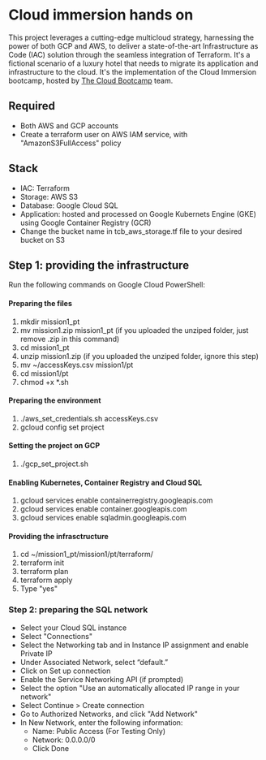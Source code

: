 # Cloud immersion hands on
This project leverages a cutting-edge multicloud strategy, harnessing the power of both GCP and AWS, to deliver a state-of-the-art Infrastructure as Code (IAC) solution through the seamless integration of Terraform. It's a fictional scenario of a luxury hotel that needs to migrate its application and infrastructure to the cloud. It's the implementation of the Cloud Immersion bootcamp, hosted by <a href="https://thecloudbootcamp.com/" target="_blank">The Cloud Bootcamp</a> team.

## Required
- Both AWS and GCP accounts
- Create a terraform user on AWS IAM service, with "AmazonS3FullAccess" policy

## Stack
- IAC: Terraform
- Storage: AWS S3
- Database: Google Cloud SQL
- Application: hosted and processed on Google Kubernets Engine (GKE) using Google Container Registry (GCR)
- Change the bucket name in tcb_aws_storage.tf file to your desired bucket on S3

## Step 1: providing the infrastructure

Run the following commands on Google Cloud PowerShell:

#### Preparing the files
1) mkdir mission1_pt
2) mv mission1.zip mission1_pt (if you uploaded the unziped folder, just remove .zip in this command)
3) cd mission1_pt
4) unzip mission1.zip (if you uploaded the unziped folder, ignore this step)
5) mv ~/accessKeys.csv mission1/pt
6) cd mission1/pt
7) chmod +x *.sh

#### Preparing the environment
1) ./aws_set_credentials.sh accessKeys.csv
2) gcloud config set project <your-project-id>

#### Setting the project on GCP
1) ./gcp_set_project.sh

#### Enabling Kubernetes, Container Registry and Cloud SQL
1) gcloud services enable containerregistry.googleapis.com
2) gcloud services enable container.googleapis.com
3) gcloud services enable sqladmin.googleapis.com

#### Providing the infrasctructure
1) cd ~/mission1_pt/mission1/pt/terraform/
2) terraform init
3) terraform plan
4) terraform apply
5) Type "yes"

### Step 2: preparing the SQL network
- Select your Cloud SQL instance
- Select "Connections"
- Select the Networking tab and in Instance IP assignment and enable Private IP
- Under Associated Network, select “default.”
- Click on Set up connection
- Enable the Service Networking API (if prompted)
- Select the option "Use an automatically allocated IP range in your network"
- Select Continue > Create connection
- Go to Authorized Networks, and click "Add Network"
- In New Network, enter the following information:
  - Name: Public Access (For Testing Only)
  - Network: 0.0.0.0/0
  - Click Done
